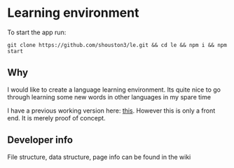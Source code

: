 # Learning environment

To start the app run:

`git clone https://github.com/shouston3/le.git && cd le && npm i && npm start`

## Why

I would like to create a language learning environment.
Its quite nice to go through learning some new words in other languages in my spare time

I have a previous working version here: [this](http://shouston3.github.io/learnenv). However this is only a front end.
It is merely proof of concept.

## Developer info

File structure, data structure, page info can be found in the wiki


